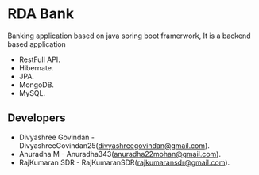 # RDA Bank
Banking application based on java spring boot framerwork, It is a backend based application
- RestFull API.
- Hibernate.
- JPA.
- MongoDB.
- MySQL.

## Developers
- Divyashree Govindan - DivyashreeGovindan25(divyashreegovindan@gmail.com).
- Anuradha M - Anuradha343(anuradha22mohan@gmail.com).
- RajKumaran SDR - RajKumaranSDR(rajkumaransdr@gmail.com).
